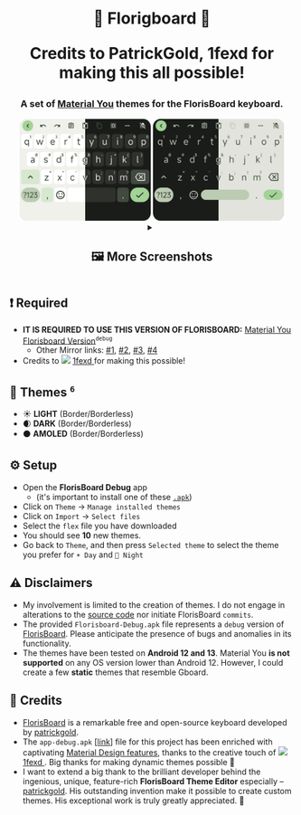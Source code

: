 
<h1 align="center">💚 Florigboard 💚

<p align="center"><b>Credits to PatrickGold, 1fexd for making this all possible!</b></p>

</h1>
<h3 align="center">A set of <a href="https://m3.material.io/">Material You</a> themes for the FlorisBoard keyboard. </h3>

<div align="center">
    <div>
      <img src="assets/merged_ld_green.png" alt="myd_light_borderless" width="46%" />
      
<img src="assets/merged_ld_borderless_green.png" alt="myd_light" width="46%" />
</div>
</div>

<div align="center">
<details>
<summary><h2>🖼️ More Screenshots</summary>
    
-   While all of these themes are examples based on a single color palette, the themes themselves are <b>dynamic</b>. So they are built on Material You introduced in <b><a href="https://en.wikipedia.org/wiki/Android_12">Android 12</a></b>, which generates a <b>dynamic palette based on the user's home wallpaper</b>.

<div align="center">
    <div>
      <img src="assets/myd_light_borderless.png" alt="myd_light_borderless" width="42%" />
      &nbsp;&nbsp;&nbsp;&nbsp;&nbsp;
      <img src="assets/myd_light.png" alt="myd_light" width="42%" />
    </div>
    <div>
      <img src="assets/myd_dark_borderless_lighter.png" alt="myd_dark_borderless_lighter" width="42%" />
      &nbsp;&nbsp;&nbsp;&nbsp;&nbsp;
      <img src="assets/myd_dark_lighter.png" alt="myd_dark_lighter" width="42%" />
    </div>
     &nbsp;&nbsp;&nbsp;&nbsp;&nbsp;
    <div>
      <img src="assets/myd_dark_borderless_darker.png" alt="myd_dark_borderless_darker" width="42%" />
      &nbsp;&nbsp;&nbsp;&nbsp;&nbsp;
      <img src="assets/myd_dark_darker.png" alt="myd_dark_darker" width="42%"/>
    </div>
     &nbsp;&nbsp;&nbsp;&nbsp;&nbsp;
    <div>
      <img src="assets/myd_amoled_borderless_lighter.png" alt="myd_amoled_borderless_lighter" width="42%" />
      &nbsp;&nbsp;&nbsp;&nbsp;&nbsp;
      <img src="assets/myd_amoled_lighter.png" alt="myd_amoled_lighter" width="42%" />
    </div>
     &nbsp;&nbsp;&nbsp;&nbsp;&nbsp;
    <div>
      <img src="assets/myd_amoled_borderless_darker.png" alt="myd_amoled_borderless_darker" width="42%" />
      &nbsp;&nbsp;&nbsp;&nbsp;&nbsp;
      <img src="assets/myd_amoled_darker.png" alt="myd_amoled_darker" width="42%" />
    </div>
      &nbsp;&nbsp;&nbsp;&nbsp;&nbsp;
</div>
</details>
</div>

## ❗ Required

-   **IT IS REQUIRED TO USE THIS VERSION OF FLORISBOARD:** [Material You Florisboard Version](https://github.com/florisboard/florisboard/suites/17812626523/artifacts/1021315804)<sup><code>debug</code></sup>
    - Other Mirror links: [#1](https://github.com/itsmartashub/florigboard/releases), [#2](https://github.com/florisboard/florisboard/suites/17812626523/artifacts/1021315804), [#3](https://github.com/TeaOwO/Fboard/releases/download/v2.0.1/Florisboard-Debug.apk), [#4](https://www.mediafire.com/file/pywec1eo0iqze0j/dev.patrickgold.florisboard.debug.apk/file)
- Credits to <img src="https://github.com/TeaOwO/florigboard/assets/123305689/ce12b8ba-34c9-44d6-88bb-e5514cf542e7" width="25"> <a href="https://github.com/1fexd">1fexd </a> for making this possible!

## 🎨 Themes <sup><b><code>6</code></b></sup>

-   ☀️ **LIGHT** (Border/Borderless)
-   🌒 **DARK** (Border/Borderless)
-   ⚫ **AMOLED** (Border/Borderless)

## ⚙️ Setup


-   Open the **FlorisBoard Debug** app 
     - (it's important to install one of these [`.apk`](https://github.com/ismartahub/Florigboard/edit/Main/README.md#-important))
- Click on `Theme` &rarr; `Manage installed themes`
- Click on `Import` &rarr; `Select files`
- Select the `flex` file you have downloaded
- You should see **10** new themes.
- Go back to `Theme`, and then press `Selected theme` to select the theme you prefer for `☀️ Day` and `🌙 Night`

## ⚠️ Disclaimers

- My involvement is limited to the creation of themes. I do not engage in alterations to the [source code](https://github.com/1fexd/florisboard/tree/feature/material-you-theme-colors) nor initiate FlorisBoard `commits`.
- The provided `Florisboard-Debug.apk` file represents a `debug` version of [FlorisBoard](https://github.com/florisboard/florisboard). Please anticipate the presence of bugs and anomalies in its functionality.
- The themes have been tested on **Android 12 and 13**. Material You **is not supported** on any OS version lower than Android 12. However, I could create a few **static** themes that resemble Gboard.

## 📖 Credits

-   [FlorisBoard](https://github.com/florisboard/florisboard) is a remarkable free and open-source keyboard developed by [patrickgold](https://github.com/patrickgold).
-   The `app-debug.apk` [[link](https://github.com/florisboard/florisboard/suites/17812626523/artifacts/1021315804)] file for this project has been enriched with captivating [Material Design features](https://github.com/1fexd/florisboard/tree/feature/material-you-theme-colors), thanks to the creative touch of  <img src="https://github.com/TeaOwO/florigboard/assets/123305689/ce12b8ba-34c9-44d6-88bb-e5514cf542e7" width="25"> <a href="https://github.com/1fexd">1fexd </a>. Big thanks for making dynamic themes possible 🙏
-   I want to extend a big thank to the brilliant developer behind the ingenious, unique, feature-rich **FlorisBoard Theme Editor** especially – [patrickgold](https://github.com/patrickgold). His outstanding invention make it possible to create custom themes. His exceptional work is truly greatly appreciated. 💖

